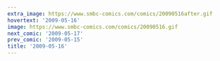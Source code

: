 ```yaml
---
extra_image: https://www.smbc-comics.com/comics/20090516after.gif
hovertext: '2009-05-16'
image: https://www.smbc-comics.com/comics/20090516.gif
next_comic: '2009-05-17'
prev_comic: '2009-05-15'
title: '2009-05-16'
---
```


